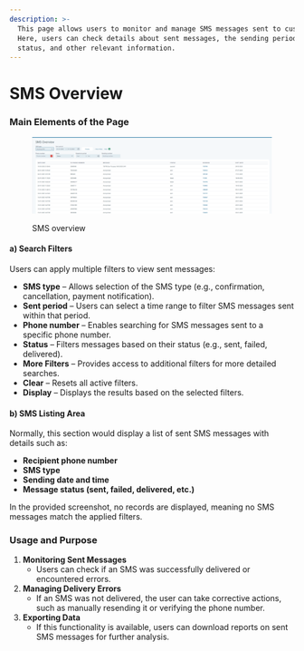 ```yaml
---
description: >-
  This page allows users to monitor and manage SMS messages sent to customers.
  Here, users can check details about sent messages, the sending period, their
  status, and other relevant information.
---
```


# SMS Overview

### **Main Elements of the Page**

<figure><img src=".gitbook/assets/image (26) (1) (1) (1) (1) (1) (1).png" alt=""><figcaption><p>SMS overview</p></figcaption></figure>

#### **a) Search Filters**

Users can apply multiple filters to view sent messages:

* **SMS type** – Allows selection of the SMS type (e.g., confirmation, cancellation, payment notification).
* **Sent period** – Users can select a time range to filter SMS messages sent within that period.
* **Phone number** – Enables searching for SMS messages sent to a specific phone number.
* **Status** – Filters messages based on their status (e.g., sent, failed, delivered).
* **More Filters** – Provides access to additional filters for more detailed searches.
* **Clear** – Resets all active filters.
* **Display** – Displays the results based on the selected filters.

#### **b) SMS Listing Area**

Normally, this section would display a list of sent SMS messages with details such as:

* **Recipient phone number**
* **SMS type**
* **Sending date and time**
* **Message status (sent, failed, delivered, etc.)**

In the provided screenshot, no records are displayed, meaning no SMS messages match the applied filters.

### **Usage and Purpose**

1. **Monitoring Sent Messages**
   * Users can check if an SMS was successfully delivered or encountered errors.
2. **Managing Delivery Errors**
   * If an SMS was not delivered, the user can take corrective actions, such as manually resending it or verifying the phone number.
3. **Exporting Data**
   * If this functionality is available, users can download reports on sent SMS messages for further analysis.

